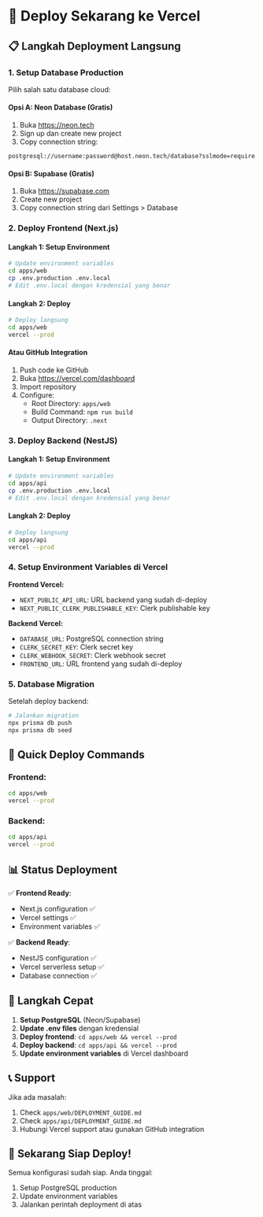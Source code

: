 # 🚀 Deploy Sekarang ke Vercel

## 📋 Langkah Deployment Langsung

### 1. Setup Database Production
Pilih salah satu database cloud:

#### **Opsi A: Neon Database (Gratis)**
1. Buka https://neon.tech
2. Sign up dan create new project
3. Copy connection string:
```
postgresql://username:password@host.neon.tech/database?sslmode=require
```

#### **Opsi B: Supabase (Gratis)**
1. Buka https://supabase.com
2. Create new project
3. Copy connection string dari Settings > Database

### 2. Deploy Frontend (Next.js)

#### **Langkah 1: Setup Environment**
```bash
# Update environment variables
cd apps/web
cp .env.production .env.local
# Edit .env.local dengan kredensial yang benar
```

#### **Langkah 2: Deploy**
```bash
# Deploy langsung
cd apps/web
vercel --prod
```

#### **Atau GitHub Integration**
1. Push code ke GitHub
2. Buka https://vercel.com/dashboard
3. Import repository
4. Configure:
   - Root Directory: `apps/web`
   - Build Command: `npm run build`
   - Output Directory: `.next`

### 3. Deploy Backend (NestJS)

#### **Langkah 1: Setup Environment**
```bash
# Update environment variables
cd apps/api
cp .env.production .env.local
# Edit .env.local dengan kredensial yang benar
```

#### **Langkah 2: Deploy**
```bash
# Deploy langsung
cd apps/api
vercel --prod
```

### 4. Setup Environment Variables di Vercel

**Frontend Vercel:**
- `NEXT_PUBLIC_API_URL`: URL backend yang sudah di-deploy
- `NEXT_PUBLIC_CLERK_PUBLISHABLE_KEY`: Clerk publishable key

**Backend Vercel:**
- `DATABASE_URL`: PostgreSQL connection string
- `CLERK_SECRET_KEY`: Clerk secret key
- `CLERK_WEBHOOK_SECRET`: Clerk webhook secret
- `FRONTEND_URL`: URL frontend yang sudah di-deploy

### 5. Database Migration

Setelah deploy backend:
```bash
# Jalankan migration
npx prisma db push
npx prisma db seed
```

## 🎯 Quick Deploy Commands

### Frontend:
```bash
cd apps/web
vercel --prod
```

### Backend:
```bash
cd apps/api
vercel --prod
```

## 📊 Status Deployment

✅ **Frontend Ready**:
- Next.js configuration ✅
- Vercel settings ✅
- Environment variables ✅

✅ **Backend Ready**:
- NestJS configuration ✅
- Vercel serverless setup ✅
- Database connection ✅

## 🚀 Langkah Cepat

1. **Setup PostgreSQL** (Neon/Supabase)
2. **Update .env files** dengan kredensial
3. **Deploy frontend**: `cd apps/web && vercel --prod`
4. **Deploy backend**: `cd apps/api && vercel --prod`
5. **Update environment variables** di Vercel dashboard

## 📞 Support

Jika ada masalah:
1. Check `apps/web/DEPLOYMENT_GUIDE.md`
2. Check `apps/api/DEPLOYMENT_GUIDE.md`
3. Hubungi Vercel support atau gunakan GitHub integration

## 🎯 Sekarang Siap Deploy!

Semua konfigurasi sudah siap. Anda tinggal:
1. Setup PostgreSQL production
2. Update environment variables
3. Jalankan perintah deployment di atas